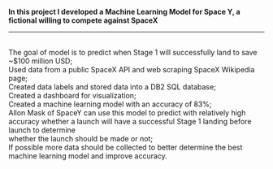 <strong>In this project I developed a Machine Learning Model for Space Y, a fictional willing to compete against SpaceX</strong>
<hr>
<br>The goal of model is to predict when Stage 1 will successfully land to save ~$100 million USD;
<br>Used data from a public SpaceX API and web scraping SpaceX Wikipedia page;
<br>Created data labels and stored data into a DB2 SQL database;
<br>Created a dashboard for visualization;
<br>Created a machine learning model with an accuracy of 83%;
<br>Allon Mask of SpaceY can use this model to predict with relatively high accuracy whether a  launch will have a successful Stage 1 landing before launch to determine <br>whether the launch  should be made or not;
<br>If possible more data should be collected to better determine the best machine learning model and improve accuracy.
